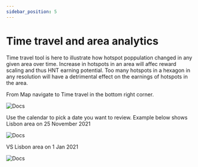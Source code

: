 ```yaml
---
sidebar_position: 5
---
```


# Time travel and area analytics

Time travel tool is here to illustrate how hotspot poppulation changed in any given area over time. Increase in hotspots in an area will affec reward scaling and thus HNT earning potential. Too many hotspots in a hexagon in any resolution will have a detrimental effect on the earnings of hotspots in the area.

From Map navigate to Time travel in the bottom right corner.

![Docs](/img/docs/getting-started/time-travel-1.png)

Use the calendar to pick a date you want to review. Example below shows Lisbon area on 25 November 2021

![Docs](/img/docs/getting-started/time-travel-3.png)

VS Lisbon area on 1 Jan 2021

![Docs](/img/docs/getting-started/time-travel-2.png)
